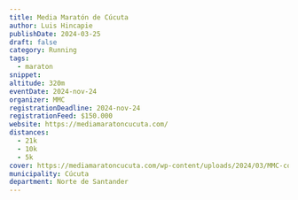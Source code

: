 ```yaml
---
title: Media Maratón de Cúcuta
author: Luis Hincapie
publishDate: 2024-03-25
draft: false
category: Running
tags:
  - maraton
snippet:
altitude: 320m
eventDate: 2024-nov-24
organizer: MMC
registrationDeadline: 2024-nov-24
registrationFeed: $150.000
website: https://mediamaratoncucuta.com/
distances:
  - 21k
  - 10k
  - 5k
cover: https://mediamaratoncucuta.com/wp-content/uploads/2024/03/MMC-colombia-cucuta-1024x684.webp
municipality: Cúcuta
department: Norte de Santander
---
```

